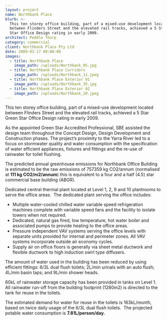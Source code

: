 ```yaml
---
layout: project
name: Northbank Place
blurb: >-
  This ten storey office building, part of a mixed-use development located
  between Flinders Street and the elevated rail tracks, achieved a 5 Star Green
  Star Office Design rating in early 2009.
architect: Peddle Thorp
category: commercial
client: Northbank Place Pty Ltd
date: 2009-03-17 00:00:00
images:
  - title: Northbank Place
    image_path: /uploads/Northbank_05.jpg
  - title: Northbank Place Corridors
    image_path: /uploads/Northbank_11.jpeg
  - title: Northbank Place Exterior 01
    image_path: /uploads/Northbank_35.jpg
  - title: Northbank Place Exterior 02
    image_path: /uploads/Northbank_20.jpeg
---
```



This ten storey office building, part of a mixed-use development located between Flinders Street and the elevated rail tracks, achieved a 5 Star Green Star Office Design rating in early 2009.

As the appointed Green Star Accredited Professional, SBE assisted the design team throughout the Concept Design, Design Development and Construction phases. The project’s proximity to the Yarra River led to a focus on stormwater quality and water consumption with the specification of water efficient appliances, fixtures and fittings and the re-use of rainwater for toilet flushing.

The predicted annual greenhouse emissions for Northbank Office Building is estimated to be the raw emissions of 757359 kg CO2/annum (normalised at **111 kg CO2/m2/annum**) this is equivalent to a four and a half (4.5) star commercial base building (ABGR).

Dedicated central thermal plant located at Level 1, 2, 9 and 10 plantrooms to serve the office areas.  The dedicated plant serving the office includes:

* Multiple water-cooled chilled water variable speed refrigeration machines complete with variable speed fans and the facility to isolate towers when not required.
* Dedicated, natural gas fired, low temperature, hot water boiler and associated pumps to provide heating to the office areas.
* Pressure independent VAV systems serving the office levels with separate units provided for internal and perimeter zones. All VAV systems incorporate outside air economy cycles.
* Supply air on office floors is generally via sheet metal ductwork and flexible ductwork to high induction swirl type diffusers.

The amount of water used in the building has been reduced by using efficient fittings: 6/3L dual flush toilets; 2L/min urinals with an auto flush; 4L/min basin taps; and 9L/min shower heads.

60kL of rainwater storage capacity has been provided in tanks on Level 1. All rainwater run-off from the building footprint (1280m2) is directed to the tank for reuse in the toilets.

The estimated demand for water for reuse in the toilets is 163kL/month, based on twice daily usage of the 6/3L dual flush toilets.  The projected potable water consumption is **7.81L/person/day.**